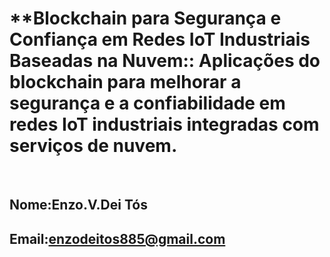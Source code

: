 # **Blockchain para Segurança e Confiança em Redes IoT Industriais Baseadas na Nuvem:: Aplicações do blockchain para melhorar a segurança e a confiabilidade em redes IoT industriais integradas com serviços de nuvem.

<br>

## Nome:Enzo.V.Dei Tós
## Email:enzodeitos885@gmail.com


